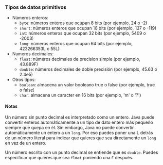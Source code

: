 ### Tipos de datos primitivos

* Números enteros:
  * `byte`: números enteros que ocupan 8 bits (por ejemplo, 24 o -2)
  * `short`: números enteros que ocupan 16 bits (por ejemplo, 137 o -119)
  * `int`: números enteros que ocupan 32 bits (por ejemplo, 5409 o -2003)
  * `long`: números enteros que ocupan 64 bits (por ejemplo, 423266353L o 55L)
* Numeros decimales:
  * `float`: números decimales de precision simple (por ejemplo, 43.889F)
  * `double`: números decimales de doble precisión (por ejemplo, 45.63 o 2.4e5)
* Otros tipos:
  * `boolean`: almacena un valor booleano true o false (por ejemplo, true o false)
  * `char`: almacena un caracter en 16 bits (por ejemplo, 'm' o '?')

#### Notas

Un número sin punto decimal es interpretado como un entero. Java puede convertir enteros automáticamente a un tipo de dato entero más pequeño siempre que quepa en él. Sin embargo, Java no puede convertir automáticamente un entero a un `long`. Por eso puedes poner una L detrás de un número literal para indicar que quieres que sea directamente un `long` en vez de un entero.

Un número escrito con un punto decimal se entiende que es `double`. Puedes especificar que quieres que sea `float` poniendo una `F` después.
